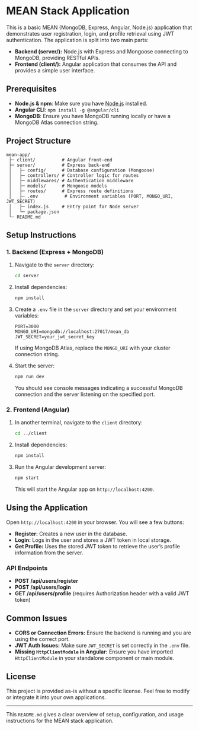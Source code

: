 # MEAN Stack Application

This is a basic MEAN (MongoDB, Express, Angular, Node.js) application that demonstrates user registration, login, and profile retrieval using JWT authentication. The application is split into two main parts:

- **Backend (server/):** Node.js with Express and Mongoose connecting to MongoDB, providing RESTful APIs.
- **Frontend (client/):** Angular application that consumes the API and provides a simple user interface.

## Prerequisites

- **Node.js & npm**: Make sure you have [Node.js](https://nodejs.org/) installed.
- **Angular CLI**: `npm install -g @angular/cli`
- **MongoDB**: Ensure you have MongoDB running locally or have a MongoDB Atlas connection string.

## Project Structure

```
mean-app/
 ├─ client/          # Angular front-end
 ├─ server/          # Express back-end
 │   ├─ config/      # Database configuration (Mongoose)
 │   ├─ controllers/ # Controller logic for routes
 │   ├─ middlewares/ # Authentication middleware
 │   ├─ models/      # Mongoose models
 │   ├─ routes/      # Express route definitions
 │   ├─ .env          # Environment variables (PORT, MONGO_URI, JWT_SECRET)
 │   ├─ index.js     # Entry point for Node server
 │   └─ package.json 
 └─ README.md
```

## Setup Instructions

### 1. Backend (Express + MongoDB)

1. Navigate to the `server` directory:
   ```bash
   cd server
   ```
2. Install dependencies:
   ```bash
   npm install
   ```
3. Create a `.env` file in the `server` directory and set your environment variables:
   ```env
   PORT=3000
   MONGO_URI=mongodb://localhost:27017/mean_db
   JWT_SECRET=your_jwt_secret_key
   ```
   
   If using MongoDB Atlas, replace the `MONGO_URI` with your cluster connection string.
   
4. Start the server:
   ```bash
   npm run dev
   ```
   
   You should see console messages indicating a successful MongoDB connection and the server listening on the specified port.

### 2. Frontend (Angular)

1. In another terminal, navigate to the `client` directory:
   ```bash
   cd ../client
   ```
2. Install dependencies:
   ```bash
   npm install
   ```
3. Run the Angular development server:
   ```bash
   npm start
   ```
   
   This will start the Angular app on `http://localhost:4200`.

## Using the Application

Open `http://localhost:4200` in your browser. You will see a few buttons:

- **Register:** Creates a new user in the database.
- **Login:** Logs in the user and stores a JWT token in local storage.
- **Get Profile:** Uses the stored JWT token to retrieve the user’s profile information from the server.

### API Endpoints

- **POST /api/users/register**
- **POST /api/users/login**
- **GET /api/users/profile** (requires Authorization header with a valid JWT token)

## Common Issues

- **CORS or Connection Errors:** Ensure the backend is running and you are using the correct port.
- **JWT Auth Issues:** Make sure `JWT_SECRET` is set correctly in the `.env` file.
- **Missing `HttpClientModule` in Angular:** Ensure you have imported `HttpClientModule` in your standalone component or main module.

## License

This project is provided as-is without a specific license. Feel free to modify or integrate it into your own applications.

---

This `README.md` gives a clear overview of setup, configuration, and usage instructions for the MEAN stack application.